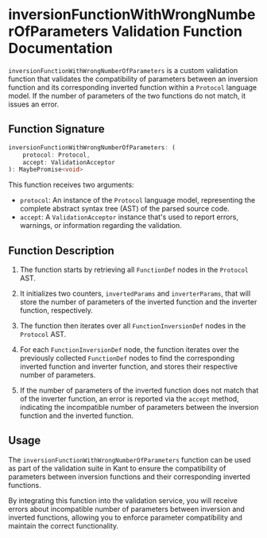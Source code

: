 # inversionFunctionWithWrongNumberOfParameters Validation Function Documentation

`inversionFunctionWithWrongNumberOfParameters` is a custom validation function that validates the compatibility of parameters between an inversion function and its corresponding inverted function within a `Protocol` language model. If the number of parameters of the two functions do not match, it issues an error.

## Function Signature

```typescript
inversionFunctionWithWrongNumberOfParameters: (
    protocol: Protocol,
    accept: ValidationAcceptor
): MaybePromise<void>
```

This function receives two arguments:

- `protocol`: An instance of the `Protocol` language model, representing the complete abstract syntax tree (AST) of the parsed source code.
- `accept`: A `ValidationAcceptor` instance that's used to report errors, warnings, or information regarding the validation.

## Function Description

1. The function starts by retrieving all `FunctionDef` nodes in the `Protocol` AST.

2. It initializes two counters, `invertedParams` and `inverterParams`, that will store the number of parameters of the inverted function and the inverter function, respectively.

3. The function then iterates over all `FunctionInversionDef` nodes in the `Protocol` AST.

4. For each `FunctionInversionDef` node, the function iterates over the previously collected `FunctionDef` nodes to find the corresponding inverted function and inverter function, and stores their respective number of parameters.

5. If the number of parameters of the inverted function does not match that of the inverter function, an error is reported via the `accept` method, indicating the incompatible number of parameters between the inversion function and the inverted function.

## Usage

The `inversionFunctionWithWrongNumberOfParameters` function can be used as part of the validation suite in Kant to ensure the compatibility of parameters between inversion functions and their corresponding inverted functions.

By integrating this function into the validation service, you will receive errors about incompatible number of parameters between inversion and inverted functions, allowing you to enforce parameter compatibility and maintain the correct functionality.